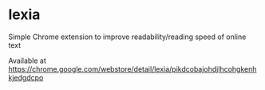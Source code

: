 # lexia
Simple Chrome extension to improve readability/reading speed of online text

Available at https://chrome.google.com/webstore/detail/lexia/pikdcobajohdjlhcohgkenhkjedgdcpo
